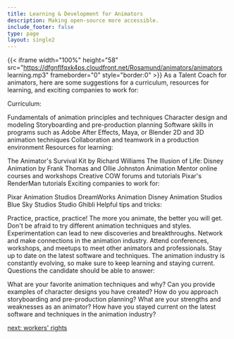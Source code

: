 ```yaml
---
title: Learning & Development for Animators
description: Making open-source more accessible.
include_footer: false
type: page
layout: single2
---
```


{{< iframe width="100%" height="58" src="https://dfgnflfqxk4ps.cloudfront.net/Rosamund/animators/animators learning.mp3" frameborder="0" style="border:0" >}}
As a Talent Coach for animators, here are some suggestions for a curriculum, resources for learning, and exciting companies to work for:

Curriculum:

Fundamentals of animation principles and techniques
Character design and modeling
Storyboarding and pre-production planning
Software skills in programs such as Adobe After Effects, Maya, or Blender
2D and 3D animation techniques
Collaboration and teamwork in a production environment
Resources for learning:

The Animator's Survival Kit by Richard Williams
The Illusion of Life: Disney Animation by Frank Thomas and Ollie Johnston
Animation Mentor online courses and workshops
Creative COW forums and tutorials
Pixar's RenderMan tutorials
Exciting companies to work for:

Pixar Animation Studios
DreamWorks Animation
Disney Animation Studios
Blue Sky Studios
Studio Ghibli
Helpful tips and tricks:

Practice, practice, practice! The more you animate, the better you will get.
Don't be afraid to try different animation techniques and styles. Experimentation can lead to new discoveries and breakthroughs.
Network and make connections in the animation industry. Attend conferences, workshops, and meetups to meet other animators and professionals.
Stay up to date on the latest software and techniques. The animation industry is constantly evolving, so make sure to keep learning and staying current.
Questions the candidate should be able to answer:

What are your favorite animation techniques and why?
Can you provide examples of character designs you have created?
How do you approach storyboarding and pre-production planning?
What are your strengths and weaknesses as an animator?
How have you stayed current on the latest software and techniques in the animation industry?


<a href="https://workdojos.com/animators/rights">next: workers' rights</a>
